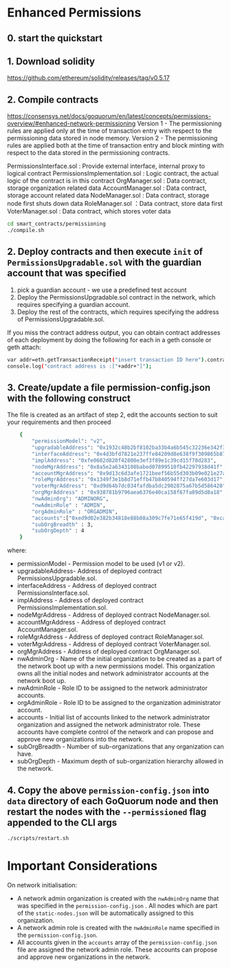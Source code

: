 # Enhanced Permissions

## 0. start the quickstart

## 1. Download solidity 
https://github.com/ethereum/solidity/releases/tag/v0.5.17

## 2. Compile contracts
https://consensys.net/docs/goquorum/en/latest/concepts/permissions-overview/#enhanced-network-permissioning
Version 1 - The permissioning rules are applied only at the time of transaction entry with respect to the permissioning data stored in node memory.
Version 2 - The permissioning rules are applied both at the time of transaction entry and block minting with respect to the data stored in the permissioning contracts.

PermissionsInterface.sol : Provide external interface, internal proxy to logical contract
PermissionsImplementation.sol : Logic contract, the actual logic of the contract is in this contract
OrgManager.sol : Data contract, storage organization related data
AccountManager.sol : Data contract, storage account related data
NodeManager.sol : Data contract, storage node first shuts down data
RoleManager.sol ：Data contract, store data first
VoterManager.sol : Data contract, which stores voter data

```bash
cd smart_contracts/permissioning
./compile.sh
```

## 2. Deploy contracts and then execute `init` of `PermissionsUpgradable.sol` with the guardian account that was specified
1. pick a guardian account - we use a predefined test account 
2. Deploy the PermissionsUpgradable.sol contract in the network, which requires specifying a guardian account.
3. Deploy the rest of the contracts, which requires specifying the address of PermissionsUpgradable.sol.

If you miss the contract address output, you can obtain contract addresses of each deployment by doing the following for each in a geth console or geth attach:

```bash
var addr=eth.getTransactionReceipt("insert transaction ID here").contractAddress;
console.log("contract address is :["+addr+"]");
```

## 3. Create/update a file permission-config.json with the following construct 

The file is created as an artifact of step 2, edit the accounts section to suit your requirements and then proceed

```bash
    {
        "permissionModel": "v2",
        "upgradableAddress": "0x1932c48b2bf8102ba33b4a6b545c32236e342f34",
        "interfaceAddress": "0x4d3bfd7821e237ffe84209d8e638f9f309865b87",
        "implAddress": "0xfe0602d820f42800e3ef3f89e1c39cd15f78d283",
        "nodeMgrAddress": "0x8a5e2a6343108babed07899510fb42297938d41f",
        "accountMgrAddress": "0x9d13c6d3afe1721beef56b55d303b09e021e27ab",
        "roleMgrAddress": "0x1349f3e1b8d71effb47b840594ff27da7e603d17",
        "voterMgrAddress": "0xd9d64b7dc034fafdba5dc2902875a67b5d586420",
        "orgMgrAddress" : "0x938781b9796aea6376e40ca158f67fa89d5d8a18",
        "nwAdminOrg": "ADMINORG",
        "nwAdminRole" : "ADMIN",
        "orgAdminRole" : "ORGADMIN",
        "accounts":["0xed9d02e382b34818e88b88a309c7fe71e65f419d", "0xca843569e3427144cead5e4d5999a3d0ccf92b8e"],
        "subOrgBreadth" : 3,
        "subOrgDepth" : 4
    }
```

where:
* permissionModel - Permission model to be used (v1 or v2).
* upgradableAddress- Address of deployed contract PermissionsUpgradable.sol.
* interfaceAddress - Address of deployed contract PermissionsInterface.sol.
* implAddress - Address of deployed contract PermissionsImplementation.sol.
* nodeMgrAddress - Address of deployed contract NodeManager.sol.
* accountMgrAddress - Address of deployed contract AccountManager.sol.
* roleMgrAddress - Address of deployed contract RoleManager.sol.
* voterMgrAddress - Address of deployed contract VoterManager.sol.
* orgMgrAddress - Address of deployed contract OrgManager.sol.
* nwAdminOrg - Name of the initial organization to be created as a part of the network boot up
with a new permissions model. This organization owns all the initial nodes and network
administrator accounts at the network boot up.
* nwAdminRole - Role ID to be assigned to the network administrator accounts.
* orgAdminRole - Role ID to be assigned to the organization administrator account.
* accounts - Initial list of accounts linked to the network administrator organization and assigned
the network administrator role. These accounts have complete control of the network and can propose
and approve new organizations into the network.
* subOrgBreadth - Number of sub-organizations that any organization can have.
* subOrgDepth - Maximum depth of sub-organization hierarchy allowed in the network.

## 4. Copy the above `permission-config.json` into `data` directory of each GoQuorum node and then restart the nodes with the `--permissioned` flag appended to the CLI args

```bash
./scripts/restart.sh
```

# Important Considerations

On network initialisation:

* A network admin organization is created with the `nwAdminOrg` name that was specified in the `permission-config.json` . All nodes which are part of the `static-nodes.json` will be automatically assigned to this organization.
* A network admin role is created with the `nwAdminRole` name specified in the `permission-config.json`.
* All accounts given in the `accounts` array of the `permission-config.json` file are assigned the network admin role. These accounts can propose and approve new organizations in the network.
